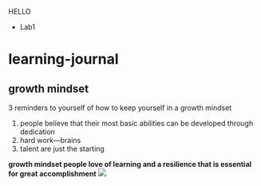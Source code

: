 HELLO
- Lab1
# learning-journal
## growth mindset
 3 reminders to yourself of how to keep yourself in a growth mindset
 
1. people believe that their most basic abilities can be developed through dedication 
2. hard work—brains 
3. talent are just the starting 

**growth mindset people love of learning and a resilience that is essential for great accomplishment**
![](https://encrypted-tbn0.gstatic.com/images?q=tbn:ANd9GcSTm0yxpwgmeZTPWwJAdR-j5-t6VgEd8k8TqMhuBfkLjjMRMDqp)
